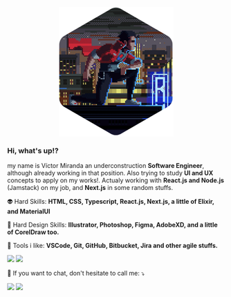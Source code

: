 <p align="center">
<img align="center" src="https://github.com/vcctm/vcctm/blob/main/bounty-0977577c63ed1023961d25f2e086a84b.gif" height="300px">
</p>
<h3 >Hi, what's up!?</h3><p> my name is Víctor Miranda an underconstruction <strong>Software Engineer</strong>, although already working in that position. Also trying to study <strong>UI and UX</strong> concepts to apply on my works!. Actualy working with <strong>React.js and Node.js</strong> (Jamstack) on my job, and <strong>Next.js</strong> in some random stuffs.
  
<p>
  👽 Hard Skills: <strong>HTML, CSS, Typescript, React.js, Next.js, a little of Elixir, and MaterialUI</strong>
</p>
<p>
  🤖 Hard Design Skills: <strong>Illustrator, Photoshop, Figma, AdobeXD, and a little of CorelDraw too.</strong>
</p>
<p >
  👾 Tools i like: <strong>VSCode, Git, GitHub, Bitbucket, Jira and other agile stuffs.</strong>
</p>

<p >
 
  <img  src="https://github-readme-stats.vercel.app/api?username=vcctm&show_icons=true&hide_border=true&theme=dark" height="130px"  >
  <img  src="https://github-readme-stats.vercel.app/api/top-langs/?username=vcctm&layout=compact&theme=dark&hide_border=true" height="130px" >
  
</p>  

<p >
  📲 If you want to chat, don't hesitate to call me: ⤵️
</p>

<p>
   <a href="https://www.instagram.com/victorm.dev/" alt="Instagram">
  <img src="https://img.shields.io/badge/-instagram-DF0174?logo=instagram&logoColor=white&style=for-the-badge&link=https://www.instagram.com/victorm.dev/"/></a>
  
  <a href="https://www.linkedin.com/in/vcctm" alt="LinkedIn">
  <img src="https://img.shields.io/badge/-linkedin-0e76a8?logo=linkedin&logoColor=white&style=for-the-badge&link=https://www.linkedin.com/in/vcctm" /></a>
</p>
